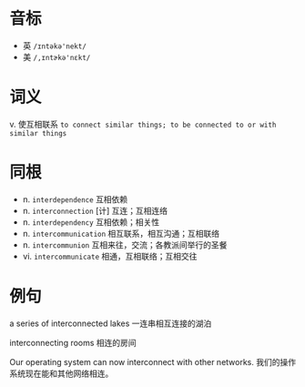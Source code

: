 # 音标

- 英 `/ɪntəkə'nekt/`
- 美 `/,ɪntɚkə'nɛkt/`

# 词义

v. 使互相联系
`to connect similar things; to be connected to or with similar things`

# 同根

- n. `interdependence` 互相依赖
- n. `interconnection` [计] 互连；互相连络
- n. `interdependency` 互相依赖；相关性
- n. `intercommunication` 相互联系，相互沟通；互相联络
- n. `intercommunion` 互相来往，交流；各教派间举行的圣餐
- vi. `intercommunicate` 相通，互相联络；互相交往

# 例句

a series of interconnected lakes
一连串相互连接的湖泊

interconnecting rooms
相连的房间

Our operating system can now interconnect with other networks.
我们的操作系统现在能和其他网络相连。


